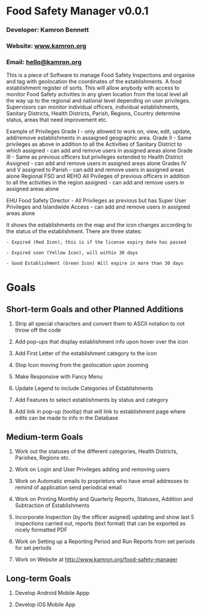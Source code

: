 # Food Safety Manager v0.0.1
### Developer: Kamron Bennett
### Website: www.kamron.org
### Email: hello@kamron.org

This is a piece of Software to manage Food Safety Inspections and organise and tag with geolocation the coordinates of the establishments. A food establishment register of sorts. This will allow anybody with access to monitor Food Safety activities in any given location from the local level all the way up to the regional and national level depending on user privileges. Supervisors can monitor individual officers, individual establishments, Sanitary Districts, Health Districts, Parish, Regions, Country determine status, areas that need improvement etc.

Example of Privileges
Grade I - only allowed to work on, view, edit, update, add/remove establishments in assaigned geographic area.
Grade II - Same privileges as above in addition to all the Activities of Sanitary District to which assigned - can add and remove users in assigned areas alone
Grade III - Same as previous officers but privileges extended to Health District Assigned - can add and remove users in assigned areas alone
Grades IV and V assigned to Parish - can add and remove users in assigned areas alone
Regional FSO and REHO All Pivileges of previous officers in addition to all the activities in the region assigned - can add and remove users in assigned areas alone

EHU Food Safety Director - All Privileges as previous but has Super User Privileges and Islandwide Access - can add and remove users in assigned areas alone

It shows the establishments on the map and the icon changes according to the status of the establishment. There are three states:

    - Expired (Red Icon), this is if the license expiry date has passed 
    
    - Expired soon (Yellow Icon), will within 30 days
    
    - Good Establishment (Green Icon) Will expire in more than 30 days
    
# Goals


## Short-term Goals and other Planned Additions

1. Strip all special characters and convert them to ASCII notation to not throw off the code

2. Add pop-ups that display establishment info upon hover over the icon

3. Add First Letter of the establishment category to the icon

4. Stop Icon moving from the geolocation upon zooming

5. Make Responsive with Fancy Menu

6. Update Legend to include Categories of Establishments

7. Add Features to select establishments by status and category

8. Add link in pop-up (tooltip) that will link to establishment page where edits can be made to info in the Database


## Medium-term Goals
1. Work out the statuses of the different categories, Health Districts, Parishes, Regions etc.

2. Work on Login and User Privileges adding and removing users

3. Work on Automatic emails to proprietors who have email addresses to remind of application send periodical email

4. Work on Printing Monthly and Quarterly Reports, Statuses, Addition and Subtraction of Establishments

5. Incorporate Inspection (by the officer asigned) updating and show last 5 inspections carried out, reports (text format) that can be exported as nicely formatted PDF

6. Work on Setting up a Reporting Period and Run Reports from set periods for set periods

7. Work on Website at http://www.kamron.org/food-safety-manager

## Long-term Goals
1. Develop Android Mobile Appp

2. Develop iOS Mobile App
